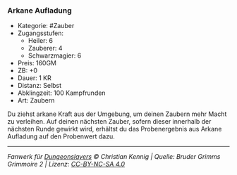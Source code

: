 ### Arkane Aufladung

- Kategorie: #Zauber
- Zugangsstufen:
  - Heiler: 6
  - Zauberer: 4
  - Schwarzmagier: 6
- Preis: 160GM
- ZB: +0
- Dauer: 1 KR
- Distanz: Selbst
- Abklingzeit: 100 Kampfrunden
- Art: Zaubern



Du ziehst arkane Kraft aus der Umgebung, um deinen Zaubern mehr Macht zu verleihen. Auf deinen nächsten Zauber, sofern dieser innerhalb der nächsten Runde gewirkt wird, erhältst du das Probenergebnis aus Arkane Aufladung auf den Probenwert dazu.

---

_Fanwerk für [Dungeonslayers](https://www.dungeonslayers.net/) © Christian Kennig | Quelle: Bruder Grimms Grimmoire 2 | Lizenz: [CC-BY-NC-SA 4.0](https://creativecommons.org/licenses/by-nc-sa/4.0/deed.de)_
